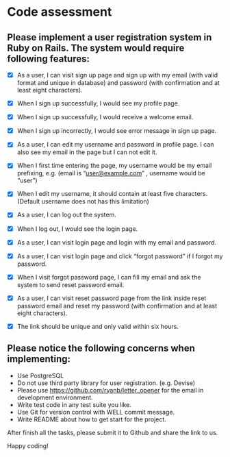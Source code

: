Code assessment
===

## Please implement a user registration system in Ruby on Rails. The system would require following features:

- [x] As a user, I can visit sign up page and sign up with my email (with valid format and unique in database) and password (with confirmation and at least eight characters).
- [x] When I sign up successfully, I would see my profile page.
- [x] When I sign up successfully, I would receive a welcome email.
- [x] When I sign up incorrectly, I would see error message in sign up page.
- [x] As a user, I can edit my username and password in profile page. I can also see my email in the page but I can not edit it.
- [x] When I first time entering the page, my username would be my email prefixing, e.g. (email is “user@example.com” , username would be “user”)
- [x] When I edit my username, it should contain at least five characters. (Default username does not has this limitation)
- [x] As a user, I can log out the system.
- [x] When I log out, I would see the login page.
- [x] As a user, I can visit login page and login with my email and password.
- [x] As a user, I can visit login page and click “forgot password” if I forgot my password.
- [x] When I visit forgot password page, I can fill my email and ask the system to send reset password email.
- [x] As a user, I can visit reset password page from the link inside reset password email and reset my password (with confirmation and at least eight characters).
- [x] The link should be unique and only valid within six hours.




## Please notice the following concerns when implementing:

* Use PostgreSQL
* Do not use third party library for user registration. (e.g. Devise)
* Please use https://github.com/ryanb/letter_opener for the email in development environment.
* Write test code in any test suite you like.
* Use Git for version control with WELL commit message.
* Write README about how to get start for the project.


After finish all the tasks, please submit it to Github and share the link to us.

Happy coding!
